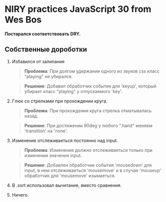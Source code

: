 # NIRY practices JavaScript 30 from Wes Bos

#### Постарался соответствовать DRY.

## Собственные дороботки
1. Избавился от залипания
    >**Проблема**: При долгом удержании одного из звуков css класс "playing" не убирался.

    >**Решение**: Добавил обработчик события для 'keyup', который убирает класс "playing" у отпускаемого 'key'.

2. Глюк со стрелками при прохождении круга. 
    >**Проблема**: При прохождении круга стрелка отматывалась назад.

    >**Решение**: При достижении 90deg у любого ".hand" меняем 'transition' на 'none'.

3. Изменение отслеживаеться постоянно над input. 
    >**Проблема**: Изменение должно отслеживаеться только при изменении значения input.
    
    >**Решение**: Добавлен обработчие события 'mousedown' для input, в нем отслеживаеться 'mousemove' и в случае 'mouseup' обработчик для 'mousemove' изымаеться.

4. В .sort использовал вычитание, вместо сравнения.

5. Ничего.